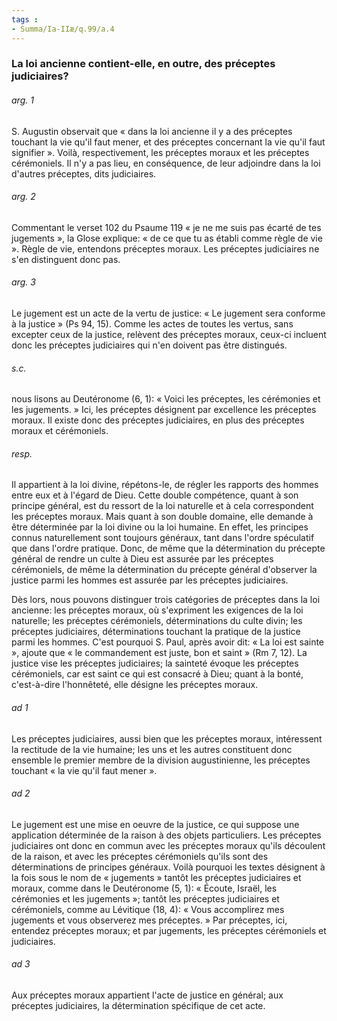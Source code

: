 ```yaml
---
tags : 
- Summa/Ia-IIæ/q.99/a.4
---
```


### La loi ancienne contient-elle, en outre, des préceptes judiciaires?

###### arg. 1
S. Augustin observait que « dans la loi ancienne il y a des préceptes touchant la vie qu'il faut mener, et des préceptes concernant la vie qu'il faut signifier ». Voilà, respectivement, les préceptes moraux et les préceptes cérémoniels. Il n'y a pas lieu, en conséquence, de leur adjoindre dans la loi d'autres préceptes, dits judiciaires. 

###### arg. 2
Commentant le verset 102 du Psaume 119 « je ne me suis pas écarté de tes jugements », la Glose explique: « de ce que tu as établi comme règle de vie ». Règle de vie, entendons préceptes moraux. Les préceptes judiciaires ne s'en distinguent donc pas. 

###### arg. 3
Le jugement est un acte de la vertu de justice: « Le jugement sera conforme à la justice » (Ps 94, 15). Comme les actes de toutes les vertus, sans excepter ceux de la justice, relèvent des préceptes moraux, ceux-ci incluent donc les préceptes judiciaires qui n'en doivent pas être distingués. 

###### s.c.
nous lisons au Deutéronome (6, 1): « Voici les préceptes, les cérémonies et les jugements. » Ici, les préceptes désignent par excellence les préceptes moraux. Il existe donc des préceptes judiciaires, en plus des préceptes moraux et cérémoniels. 

###### resp.
Il appartient à la loi divine, répétons-le, de régler les rapports des hommes entre eux et à l'égard de Dieu. Cette double compétence, quant à son principe général, est du ressort de la loi naturelle et à cela correspondent les préceptes moraux. Mais quant à son double domaine, elle demande à être déterminée par la loi divine ou la loi humaine. En effet, les principes connus naturellement sont toujours généraux, tant dans l'ordre spéculatif que dans l'ordre pratique. Donc, de même que la détermination du précepte général de rendre un culte à Dieu est assurée par les préceptes cérémoniels, de même la détermination du précepte général d'observer la justice parmi les hommes est assurée par les préceptes judiciaires. 

Dès lors, nous pouvons distinguer trois catégories de préceptes dans la loi ancienne: les préceptes moraux, où s'expriment les exigences de la loi naturelle; les préceptes cérémoniels, déterminations du culte divin; les préceptes judiciaires, déterminations touchant la pratique de la justice parmi les hommes. C'est pourquoi S. Paul, après avoir dit: « La loi est sainte », ajoute que « le commandement est juste, bon et saint » (Rm 7, 12). La justice vise les préceptes judiciaires; la sainteté évoque les préceptes cérémoniels, car est saint ce qui est consacré à Dieu; quant à la bonté, c'est-à-dire l'honnêteté, elle désigne les préceptes moraux. 

###### ad 1
Les préceptes judiciaires, aussi bien que les préceptes moraux, intéressent la rectitude de la vie humaine; les uns et les autres constituent donc ensemble le premier membre de la division augustinienne, les préceptes touchant « la vie qu'il faut mener ». 

###### ad 2
Le jugement est une mise en oeuvre de la justice, ce qui suppose une application déterminée de la raison à des objets particuliers. Les préceptes judiciaires ont donc en commun avec les préceptes moraux qu'ils découlent de la raison, et avec les préceptes cérémoniels qu'ils sont des déterminations de principes généraux. Voilà pourquoi les textes désignent à la fois sous le nom de « jugements » tantôt les préceptes judiciaires et moraux, comme dans le Deutéronome (5, 1): « Écoute, Israël, les cérémonies et les jugements »; tantôt les préceptes judiciaires et cérémoniels, comme au Lévitique (18, 4): « Vous accomplirez mes jugements et vous observerez mes préceptes. » Par préceptes, ici, entendez préceptes moraux; et par jugements, les préceptes cérémoniels et judiciaires. 

###### ad 3
Aux préceptes moraux appartient l'acte de justice en général; aux préceptes judiciaires, la détermination spécifique de cet acte. 

